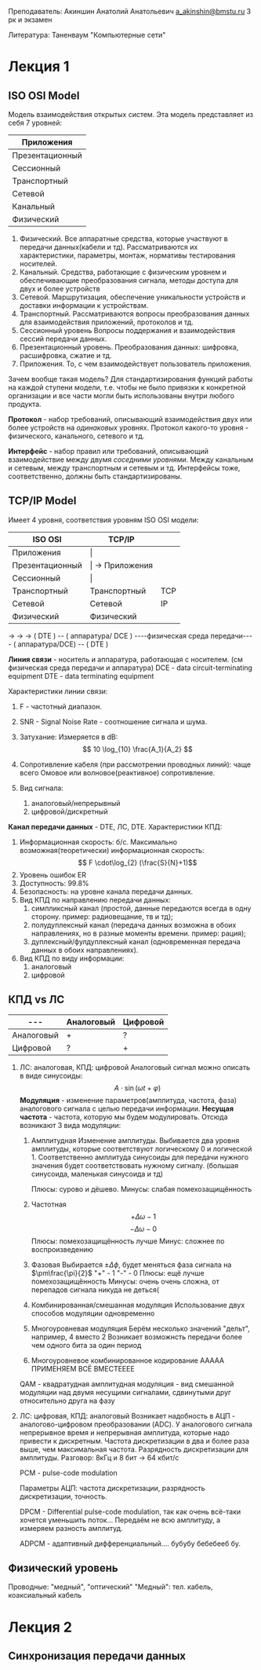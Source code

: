 Преподаватель: Акиншин Анатолий Анатольевич
a_akinshin@bmstu.ru
3 рк и экзамен

Литература: Таненваум "Компьютерные сети"

# Лекция 1

## ISO OSI Model
Модель взаимодействия открытых систем. Эта модель представляет из себя 7 уровней:

| Приложения      |
| --------------- |
| Презентационный |
| Сессионный      |
| Транспортный    |
| Сетевой         |
| Канальный       |
| Физический      |


1. Физический. 
	Все аппаратные средства, которые участвуют в передачи данных(кабели и тд). Рассматриваются их характеристики, параметры, монтаж, нормативы тестирования носителей.
2. Канальный.
	Средства, работающие с физическим уровнем и обеспечивающие преобразования сигнала, методы доступа для двух и более устройств
3. Сетевой.
	Маршрутизация, обеспечение уникальности устройств и доставки информации к устройствам.
4. Транспортный.
	Рассматриваются вопросы преобразования данных для взаимодействия приложений, протоколов и тд.
5. Сессионный уровень
	Вопросы поддержания и взаимодействия сессий передачи данных.
6. Презентационный уровень.
	Преобразования данных: шифровка, расшифровка, сжатие и тд.
7. Приложения.
	То, с чем взаимодействует пользователь приложения.

Зачем вообще такая модель? Для стандартизирования функций работы на каждой ступени модели, т.е. чтобы не было привязки к конкретной организации и все части могли быть использованы внутри любого продукта. 

__Протокол__ - набор требований, описывающий взаимодействия двух или более устройств на *одинаковых* уровнях.
Протокол какого-то уровня - физического, канального, сетевого и тд.

__Интерфейс__ - набор правил или требований, описывающий взаимодействие между двумя *соседними уровнями*.
Между канальным и сетевым, между транспортным и сетевым и тд.
Интерфейсы тоже, соответственно, должны быть стандартизированы.

## TCP/IP Model

Имеет 4 уровня, соответствия уровням ISO OSI модели:

| ISO OSI         | TCP/IP           |     |
| --------------- | ---------------- | --- |
| Приложения      | \|               |     |
| Презентационный | \| -> Приложения |     |
| Сессионный      | \|               |     |
| Транспортный    | Транспортный     | TCP |
| Сетевой         | Сетевой          | IP  |
| Физический      | Физический       |     |


-> -> ->
( DTE ) -- ( аппаратура/ DCE ) ----физическая среда передачи---- ( аппаратура/DCE) -- ( DTE )

__Линия связи__ - носитель и аппаратура, работающая с носителем. (см физическая среда передачи и аппаратура) 
DCE - data circuit-terminating equipment
DTE - data terminating equipment

Характеристики линии связи:
1. F - частотный диапазон. 
2. SNR - Signal Noise Rate - соотношение сигнала и шума.
3. Затухание:
	Измеряется в dB: $$ 10 \log_{10} \frac{A_1}{A_2} $$

4. Сопротивление кабеля (при рассмотрении проводных линий): чаще всего Омовое или волновое(реактивное) сопротивление.
5. Вид сигнала:
	1. аналоговый/непрерывный
	2. цифровой/дискретный

__Канал передачи данных__ - DTE, ЛС, DTE.
Характеристики КПД:
1. Информационная скорость: б/с.
	Максимально возможная(теоретически) информационная скорость:
	 $$ F \cdot\log_{2} (\frac{S}{N}+1)$$
2. Уровень ошибок ER 
3. Доступность: 99.8%
4. Безопасность: на уровне канала передачи данных.
5. Вид КПД по направлению передачи данных: 
	1. симпликсный канал
		(простой, данные передаются всегда в одну сторону. пример: радиовещание, тв и тд);
	1. полудуплексный канал
		(передача данных возможна в обоих направлениях, но в разные моменты времени. пример: рация);
	1. дуплексный/фулдуплексный канал
		(одновременная передача данных в обоих направлениях).
1. Вид КПД по виду информации:
	1. аналоговый
	2. цифровой


## КПД vs ЛС

| ---        | Аналоговый | Цифровой |
| ---------- | ---------- | -------- |
| Аналоговый | +          | ?        |
| Цифровой   | ?          | +        |
1. ЛС: аналоговая, КПД: цифровой
	Аналоговый сигнал можно описать в виде синусоиды:
	$$ A \cdot \sin (\omega t + \varphi)$$
	__Модуляция__ - изменение параметров(амплитуда, частота, фаза) аналогового сигнала с целью передачи информации.
	__Несущая частота__ - частота, которую мы будем модулировать.
	Отсюда возникают 3 вида модуляции:
	1. Амплитудная
		Изменение амплитуды. Выбивается два уровня амплитуды, которые соответствуют логическому 0 и логической 1. Соответственно амплитуда синусоиды для передачи нужного значения будет соответствовать нужному сигналу. (большая синусоида, маленькая синусоида и тд)
		 
		Плюсы: сурово и дёшево.
		Минусы: слабая помехозащищённость
		
	2. Частотная
		$$+\Delta \omega - 1 $$$$-\Delta \omega - 0$$
		Плюсы: помехозащищённость лучше
		Минус: сложнее по воспроизведению
		
	3. Фазовая
		Выбирается $\pm \Delta \phi$, будет меняться фаза сигнала на $\pm\frac{\pi}{2}$
		"\+" - 1
		"\-" - 0
		Плюсы: ещё лучше помехозащищённость
		Минусы: очень очень сложна, от перепадов сигнала никуда не деться(
		
	1. Комбинированная/смешанная модуляция
		Использование двух способов модуляции одновременно
	2. Многоуровневая модуляция
		Берём несколько значений "дельт", например, 4 вместо 2
		Возникает возможнсть передачи более чем одного бита за один период
	3. Многоуровневое комбинированное кодирование
		ААААА ПРИМЕНЯЕМ ВСЁ ВМЕСТЕЕЕЕ
		
	QAM - квадратудная амплитудная модуляция - вид смешанной модуляции над двумя несущими сигналами, сдвинутыми друг относительно друга на фазу 
	
2.  ЛС: цифровая, КПД: аналоговый
	Возникает надобность в АЦП - аналогово-цифровом преобразовании (ADC).
	У аналогового сигнала непрерывное время и непрерывная амплитуда, которые надо привести к дискретным. 
	Частота дискретизации в два и более раза выше, чем максимальная частота.
	Разрядность дискретизации для амплитуды.
	Разговор: 8кГц и 8 бит -> 64 кбит/с

	PCM - pulse-code modulation

	Параметры АЦП: частота дискретизации, разрядность дискретизации, точность.

	DPCM - Differential pulse-code modulation, так как очень всё-таки хочется уменьшить поток... Передаём не всю амплитуду, а измеряем разность амплитуд.

	ADPCM - адаптивный дифференциальный.... бубубу бебебееб бу. 

## Физический уровень

Проводные:  "медный", "оптический"
"Медный": тел. кабель, коаксиальный кабель


# Лекция 2

## Синхронизация передачи данных
